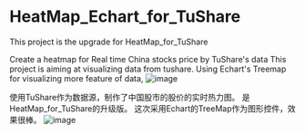 # HeatMap_Echart_for_TuShare
This project is the upgrade for HeatMap_for_TuShare

Create a heatmap for Real time China stocks price by TuShare's data
This project is aiming at visualizing data from tushare.
Using Echart's Treemap for visualizing more feature of data,
![image](https://github.com/FrankBGao/HeatMap_Echart_for_TuShare/master/pic/20181019.png)


使用TuShare作为数据源，制作了中国股市的股价的实时热力图。
是HeatMap_for_TuShare的升级版。
这次采用Echart的TreeMap作为图形控件，效果很棒。
![image](https://github.com/FrankBGao/HeatMap_Echart_for_TuShare/master/pic/20181019.png)

